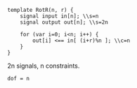 ```
template RotR(n, r) {
    signal input in[n]; \\s=n
    signal output out[n]; \\s=2n

    for (var i=0; i<n; i++) {
        out[i] <== in[ (i+r)%n ]; \\c=n
    }
}
```
2n signals, n constraints.

`dof = n`